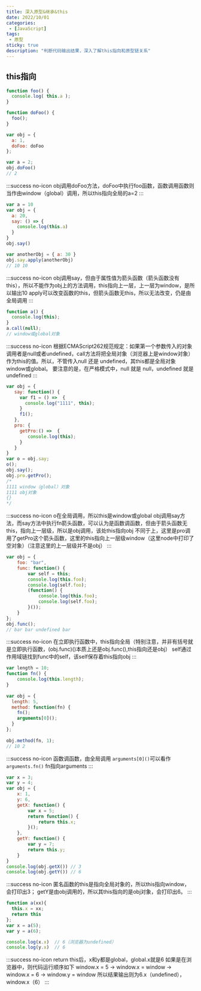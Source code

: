 ```yaml
---
title: 深入原型&继承&this
date: 2022/10/01
categories:
 - [JavaScript]
tags:
 - 原型
sticky: true
description: "判断代码输出结果，深入了解this指向和原型链关系"
---
```


## this指向

```js
function foo() {
  console.log( this.a );
}

function doFoo() {
  foo();
}

var obj = {
  a: 1,
  doFoo: doFoo
};

var a = 2; 
obj.doFoo()
// 2
```

:::success no-icon
obj调用doFoo方法，doFoo中执行foo函数，函数调用函数则当作由window（global）调用，所以this指向全局的a=2
:::

```js
var a = 10
var obj = {
  a: 20,
  say: () => {
    console.log(this.a)
  }
}
obj.say() 

var anotherObj = { a: 30 } 
obj.say.apply(anotherObj) 
// 10 10
```

:::success no-icon
obj调用say，但由于属性值为箭头函数（箭头函数没有this），所以不能作为obj上的方法调用，this指向上一层，上一层为window，是所以输出10
apply可以改变函数的this，但箭头函数无this，所以无法改变，仍是由全局调用
:::

```js
function a() {
  console.log(this);
}
a.call(null);
// window或global对象
```

:::success no-icon
根据ECMAScript262规范规定：如果第一个参数传入的对象调用者是null或者undefined，call方法将把全局对象（浏览器上是window对象）作为this的值。所以，不管传入null 还是 undefined，其this都是全局对象window或global。
要注意的是，在严格模式中，null 就是 null，undefined 就是 undefined
:::

```js
var obj = {
   say: function() {
     var f1 = () =>  {
       console.log("1111", this);
     }
     f1();
   },
   pro: {
     getPro:() =>  {
        console.log(this);
     }
   }
}
var o = obj.say;
o();
obj.say();
obj.pro.getPro();
/* 
1111 window（global）对象
1111 obj对象
{}
*/
```

:::success no-icon
o在全局调用，所以this是window或global
obj调用say方法，而say方法中执行fn箭头函数，可以认为是函数调函数，但由于箭头函数无this，指向上一层级，所以是obj调用，该处this指向obj
不同于上，这里是pro调用了getPro这个箭头函数，这里的this指向上一层级window（这里node中打印了空对象）（注意这里的上一层级并不是obj）
:::

```js
var obj = {
    foo: "bar",
    func: function() {
        var self = this;
        console.log(this.foo);  
        console.log(self.foo);  
        (function() {
            console.log(this.foo);  
            console.log(self.foo);  
        }());
    }
};
obj.func();
// bar bar undefined bar
```

:::success no-icon
在立即执行函数中，this指向全局（特别注意，并非有括号就是立即执行函数，(obj.func)()本质上还是obj.func(),this指向还是obj）
self通过作用域链找到func中的self，该self保存着this指向obj
:::

```js
var length = 10;
function fn() {
    console.log(this.length);
}
 
var obj = {
  length: 5,
  method: function(fn) {
    fn();
    arguments[0]();
  }
};
 
obj.method(fn, 1);
// 10 2
```

:::success no-icon
函数调函数，由全局调用
`arguments[0]()`可以看作`arguments.fn()` fn指向arguments
:::

```js
var x = 3;
var y = 4;
var obj = {
    x: 1,
    y: 6,
    getX: function() {
        var x = 5;
        return function() {
            return this.x;
        }();
    },
    getY: function() {
        var y = 7;
        return this.y;
    }
}
console.log(obj.getX()) // 3
console.log(obj.getY()) // 6
```

:::success no-icon
匿名函数的this是指向全局对象的，所以this指向window，会打印出3；
getY是由obj调用的，所以其this指向的是obj对象，会打印出6。
:::

```js
function a(xx){
  this.x = xx;
  return this
};
var x = a(5);
var y = a(6);

console.log(x.x)  // 6（浏览器为undefined）
console.log(y.x)  // 6
```

:::success no-icon
return this后，x和y都是global，global.x就是6
如果是在浏览器中，则代码运行顺序如下
window.x = 5 -> window.x = window -> window.x = 6 -> window.y = window
所以结果输出则为6.x（undefined），window.x（6）
:::
